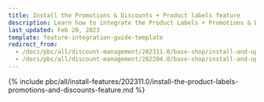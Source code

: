 ```yaml
---
title: Install the Promotions & Discounts + Product labels feature
description: Learn how to integrate the Product Labels + Promotions & Discounts feature into a Spryker project.
last_updated: Feb 20, 2023
template: feature-integration-guide-template  
redirect_from:
  - /docs/pbc/all/discount-management/202311.0/base-shop/install-and-upgrade/install-the-promotions-and-discounts-product-labels-feature.html
  - /docs/pbc/all/discount-management/202204.0/base-shop/install-and-upgrade/install-the-promotions-and-discounts-product-labels-feature.html
---
```


{% include pbc/all/install-features/202311.0/install-the-product-labels-promotions-and-discounts-feature.md %} <!-- To edit, see /_includes/pbc/all/install-features/202311.0/install-the-product-labels-promotions-and-discounts-feature.md -->
